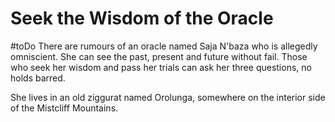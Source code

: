 # Seek the Wisdom of the Oracle
#toDo
There are rumours of an oracle named Saja N'baza who is allegedly omniscient. She can see the past, present and future without fail. Those who seek her wisdom and pass her trials can ask her three questions, no holds barred.

She lives in an old ziggurat named Orolunga, somewhere on the interior side of the Mistcliff Mountains.